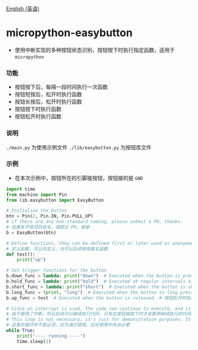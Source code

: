 [English (英语)](./README.md)
# micropython-easybutton
- 使用中断实现的多种按钮状态识别，按钮按下时执行指定函数，适用于 `micropython`

### 功能
- 按钮按下后，每隔一段时间执行一次函数
- 按钮短按后，松开时执行函数
- 按钮长按后，松开时执行函数
- 按钮按下时执行函数
- 按钮松开时执行函数

### 说明
`./main.py` 为使用示例文件
`./lib/easybutton.py` 为按钮库文件

### 示例
- 在本次示例中，按钮所在的引脚接按钮，按钮接的是 `GND`

```python
import time
from machine import Pin
from lib.easybutton import EasyButton

# Initialize the button
btn = Pin(2, Pin.IN, Pin.PULL_UP)
# if there are any non-standard naming, please submit a PR, thanks.
# 如果有不规范的命名，请提交 PR，谢谢
b = EasyButton(btn)

# Define functions, they can be defined first or later used as anonymous functions
# 定义函数，可以先定义，也可以后续使用匿名函数
def test():
    print("up")

# Set trigger functions for the button
b.down_func = lambda: print("down")  # Executed when the button is pressed  # 按钮按下时执行
b.hold_func = lambda: print("hold")  # Executed at regular intervals after the button is pressed  # 按钮按下后，每隔一段时间执行一次
b.short_func = lambda: print("short")  # Executed when the button is short pressed and released  # 按钮短按后，松开时执行
b.long_func = (print, "long")  # Executed when the button is long pressed and released  # 按钮长按后，松开时执行
b.up_func = test  # Executed when the button is released  # 按钮松开时执行函数

# Since an interrupt is used, the code can continue to execute, and it will only pause when the button is pressed.
# 由于使用了中断，所以后续可以继续执行代码，只有在按钮被按下时才会暂停继续执行的代码，松开则恢复
# This loop is not necessary, it's just for demonstration purposes. It's not necessary in actual use.
# 这里的循环并不是必须，仅为演示使用，实际使用中并非必要
while True:
    print("---- running ----")
    time.sleep(1)
```
